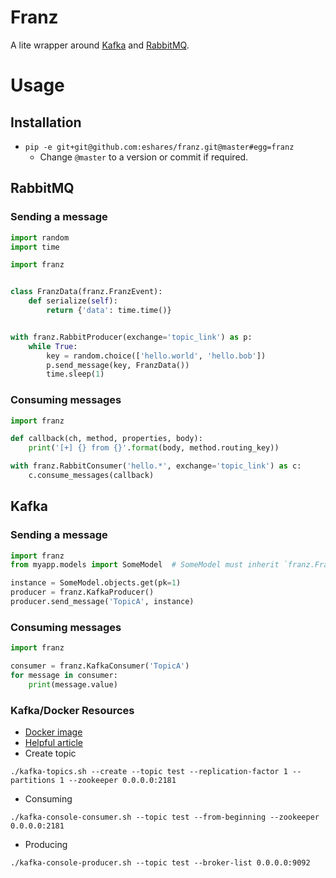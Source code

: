 # Franz

A lite wrapper around [Kafka](https://kafka.apache.org/) and [RabbitMQ](https://www.rabbitmq.com/).

# Usage

## Installation
- `pip -e git+git@github.com:eshares/franz.git@master#egg=franz`
  - Change `@master` to a version or commit if required.
 
## RabbitMQ
### Sending a message
```python
import random
import time

import franz


class FranzData(franz.FranzEvent):
    def serialize(self):
        return {'data': time.time()}


with franz.RabbitProducer(exchange='topic_link') as p:
    while True:
        key = random.choice(['hello.world', 'hello.bob'])
        p.send_message(key, FranzData())
        time.sleep(1)
```

### Consuming messages
```python
import franz

def callback(ch, method, properties, body):
    print('[+] {} from {}'.format(body, method.routing_key))

with franz.RabbitConsumer('hello.*', exchange='topic_link') as c:
    c.consume_messages(callback)
```


## Kafka
### Sending a message
```python
import franz
from myapp.models import SomeModel  # SomeModel must inherit `franz.FranzEvent`

instance = SomeModel.objects.get(pk=1)
producer = franz.KafkaProducer()
producer.send_message('TopicA', instance)
```

### Consuming messages
```python
import franz

consumer = franz.KafkaConsumer('TopicA')
for message in consumer:
    print(message.value)
```

### Kafka/Docker Resources

- [Docker image](https://github.com/spotify/docker-kafka)
- [Helpful article](https://howtoprogram.xyz/2016/07/21/using-apache-kafka-docker/)
- Create topic
```
./kafka-topics.sh --create --topic test --replication-factor 1 --partitions 1 --zookeeper 0.0.0.0:2181
```
- Consuming
```
./kafka-console-consumer.sh --topic test --from-beginning --zookeeper 0.0.0.0:2181
```
- Producing
```
./kafka-console-producer.sh --topic test --broker-list 0.0.0.0:9092
```
